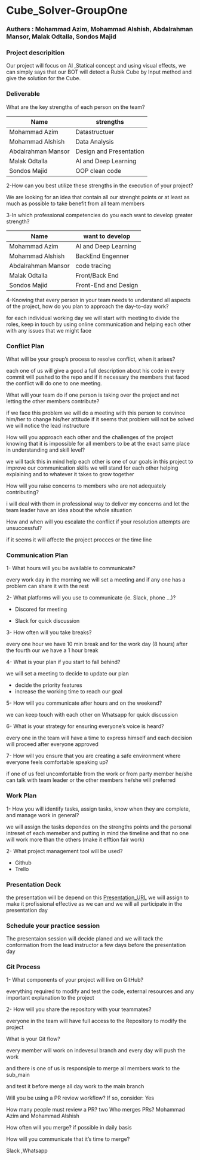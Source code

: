 # Cube_Solver-GroupOne

### Authers : Mohammad Azim,  Mohammad Alshish,  Abdalrahman Mansor,  Malak Odtalla,  Sondos Majid

### Project descripition
Our project will focus on AI ,Statical concept and using visual effects, we can simply says that our BOT will detect a Rubik Cube by Input method and give the solution for the Cube.
 

### Deliverable

What are the key strengths of each person on the team?

| Name | strengths |
|--|--|
| Mohammad Azim| Datastructuer |
| Mohammad Alshish | Data Analysis |
| Abdalrahman Mansor  | Design and Presentation |
| Malak Odtalla | AI and Deep Learning |
| Sondos Majid | OOP clean code |

2-How can you best utilize these strengths in the execution of your project?

We are looking for an idea that contain all our strenght points or at least as much as 
possible to take benefit from all team members


3-In which professional competencies do you each want to develop greater strength?

| Name | want to develop |
|------|-------------|
| Mohammad Azim|  AI and Deep Learning |
| Mohammad Alshish | BackEnd Engenner  |
| Abdalrahman Mansor  | code tracing |
| Malak Odtalla | Front/Back End |
| Sondos Majid | Front-End and Design |


4-Knowing that every person in your team needs to understand all aspects of the project, how do you plan to approach the day-to-day work?

for each individual working day we will start with meeting to divide the roles, keep in touch by using online communication and helping each other with any issues that we might face

### Conflict Plan

What will be your group’s process to resolve conflict, when it arises?

each one of us will give a good a full description about his code in every commit will pushed to the repo and if it necessary the members that faced the conflict will do one to one meeting.


What will your team do if one person is taking over the project and not letting the other members contribute?

if we face this problem we will do a meeting with this person to convince him/her
to change his/her attitude if it seems that problem will not be solved we will notice the lead instructure


How will you approach each other and the challenges of the project knowing that it is impossible for all members to be at the exact same place in understanding and skill level?

we will tack this in mind help each other is one of our goals in this project to improve our communication skills we will stand for each other helping explaining and to whatever it takes to grow together


How will you raise concerns to members who are not adequately contributing?

i will deal with them in professional way to deliver my concerns and let the team leader have an idea about the whole situation


How and when will you escalate the conflict if your resolution attempts are unsuccessful?

if it seems it will affecte the project procces or the time line

### Communication Plan

1- What hours will you be available to communicate?

every work day in the morning we will set a meeting and if any one has a problem can share it with the rest

2- What platforms will you use to communicate (ie. Slack, phone …)?

 - Discored for meeting

 - Slack for quick discussion


3- How often will you take breaks? 

every one hour we have 10 min break and for the work day (8 hours) after the fourth our we have a 1 hour break
 

4- What is your plan if you start to fall behind?

we will set a meeting to decide to update our plan

  - decide the priority features
  - increase the working time to reach our goal 



5- How will you communicate after hours and on the weekend?

we can keep touch with each other on Whatsapp for quick discussion



6- What is your strategy for ensuring everyone’s voice is heard?

every one in the team will have a time to express himself and each decision will proceed after everyone approved


7- How will you ensure that you are creating a safe environment where everyone feels comfortable speaking up?

if one of us feel uncomfortable from the work or from party member he/she can talk with team leader or the other members he/she will preferred
 
### Work Plan

1- How you will identify tasks, assign tasks, know when they are complete, and manage work in general?

we will assign the tasks dependes on the strengths points and the personal intreset of each memeber and putting in mind the timeline and that no one will work more than the others (make it efftion fair work)


2- What project management tool will be used?

  - Github 
  - Trello


### Presentation Deck


the presentation will be depend on this 
[Presentation_URL](https://docs.google.com/presentation/d/19SrTWd7f5aPKT7IT48OQtiFOENwNE1290QyY1XtwD0I/edit?usp=sharing)
we will assign to make it profissional effective as we can and we will all participate in the presentation day


### Schedule your practice session

The presentaion session will decide planed and we will tack the conformation from the lead instructor a few days before the presentation day 


### Git Process


1- What components of your project will live on GitHub?

everything required to modify and test the code, external resources and any important explanation to the project


2- How will you share the repository with your teammates?

everyone in the team will have full access to the Repository to modify the project

What is your Git flow?

every member will work on indevesul branch and every day  will push the work 

and there is one of us is responsiple to merge all members work to the sub_main 

and test it before merge all day work to the main branch

Will you be using a PR review workflow? If so, consider: Yes


How many people must review a PR? two
Who merges PRs? Mohammad Azim and Mohammad Alshish

How often will you merge? 
if possible in daily basis

How will you communicate that it’s time to merge?

Slack ,Whatsapp
